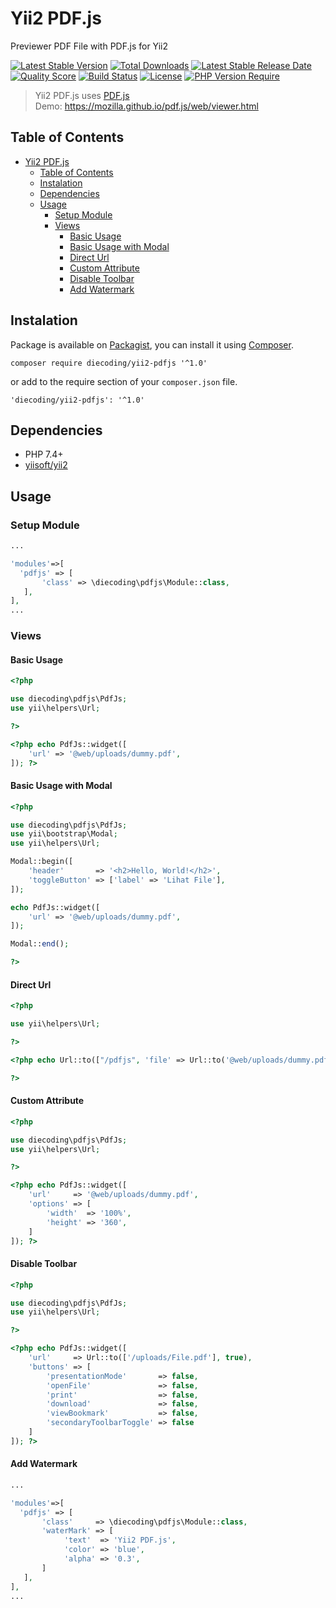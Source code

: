 # Yii2 PDF.js

Previewer PDF File with PDF.js for Yii2

[![Latest Stable Version](https://img.shields.io/packagist/v/diecoding/yii2-pdfjs?label=stable)](https://packagist.org/packages/diecoding/yii2-pdfjs)
[![Total Downloads](https://img.shields.io/packagist/dt/diecoding/yii2-pdfjs)](https://packagist.org/packages/diecoding/yii2-pdfjs)
[![Latest Stable Release Date](https://img.shields.io/github/release-date/sugeng-sulistiyawan/yii2-pdfjs)](https://github.com/sugeng-sulistiyawan/yii2-pdfjs)
[![Quality Score](https://img.shields.io/scrutinizer/quality/g/sugeng-sulistiyawan/yii2-pdfjs)](https://scrutinizer-ci.com/g/sugeng-sulistiyawan/yii2-pdfjs)
[![Build Status](https://img.shields.io/travis/com/sugeng-sulistiyawan/yii2-pdfjs)](https://app.travis-ci.com/sugeng-sulistiyawan/yii2-pdfjs)
[![License](https://img.shields.io/github/license/sugeng-sulistiyawan/yii2-pdfjs)](https://github.com/sugeng-sulistiyawan/yii2-pdfjs)
[![PHP Version Require](https://img.shields.io/packagist/dependency-v/diecoding/yii2-pdfjs/php?color=6f73a6)](https://packagist.org/packages/diecoding/yii2-pdfjs)

> Yii2 PDF.js uses [PDF.js](https://mozilla.github.io/pdf.js/) <br> Demo: https://mozilla.github.io/pdf.js/web/viewer.html

## Table of Contents

- [Yii2 PDF.js](#yii2-pdfjs)
  - [Table of Contents](#table-of-contents)
  - [Instalation](#instalation)
  - [Dependencies](#dependencies)
  - [Usage](#usage)
    - [Setup Module](#setup-module)
    - [Views](#views)
      - [Basic Usage](#basic-usage)
      - [Basic Usage with Modal](#basic-usage-with-modal)
      - [Direct Url](#direct-url)
      - [Custom Attribute](#custom-attribute)
      - [Disable Toolbar](#disable-toolbar)
      - [Add Watermark](#add-watermark)

## Instalation

Package is available on [Packagist](https://packagist.org/packages/diecoding/yii2-pdfjs), you can install it using [Composer](https://getcomposer.org).

```shell
composer require diecoding/yii2-pdfjs '^1.0'
```

or add to the require section of your `composer.json` file.

```shell
'diecoding/yii2-pdfjs': '^1.0'
```

## Dependencies

- PHP 7.4+
- [yiisoft/yii2](https://github.com/yiisoft/yii2)

## Usage

### Setup Module

```php
...

'modules'=>[
  'pdfjs' => [
       'class' => \diecoding\pdfjs\Module::class,
   ],
],
...

```

### Views

#### Basic Usage

```php
<?php

use diecoding\pdfjs\PdfJs;
use yii\helpers\Url;

?>

<?php echo PdfJs::widget([
    'url' => '@web/uploads/dummy.pdf',
]); ?>

```

#### Basic Usage with Modal

```php
<?php

use diecoding\pdfjs\PdfJs;
use yii\bootstrap\Modal;
use yii\helpers\Url;

Modal::begin([
    'header'       => '<h2>Hello, World!</h2>',
    'toggleButton' => ['label' => 'Lihat File'],
]);

echo PdfJs::widget([
    'url' => '@web/uploads/dummy.pdf',
]);

Modal::end();

?>

```

#### Direct Url

```php
<?php

use yii\helpers\Url;

?>

<?php echo Url::to(["/pdfjs", 'file' => Url::to('@web/uploads/dummy.pdf', true)], true) ?>

?>
```

#### Custom Attribute

```php
<?php

use diecoding\pdfjs\PdfJs;
use yii\helpers\Url;

?>

<?php echo PdfJs::widget([
    'url'     => '@web/uploads/dummy.pdf',
    'options' => [
        'width'  => '100%',
        'height' => '360',
    ]
]); ?>

```

#### Disable Toolbar

```php
<?php

use diecoding\pdfjs\PdfJs;
use yii\helpers\Url;

?>

<?php echo PdfJs::widget([
    'url'     => Url::to(['/uploads/File.pdf'], true),
    'buttons' => [
        'presentationMode'       => false,
        'openFile'               => false,
        'print'                  => false,
        'download'               => false,
        'viewBookmark'           => false,
        'secondaryToolbarToggle' => false
    ]
]); ?>

```

#### Add Watermark

```php
...

'modules'=>[
  'pdfjs' => [
       'class'     => \diecoding\pdfjs\Module::class,
       'waterMark' => [
            'text'  => 'Yii2 PDF.js',
            'color' => 'blue',
            'alpha' => '0.3',
       ]
   ],
],
...

```
